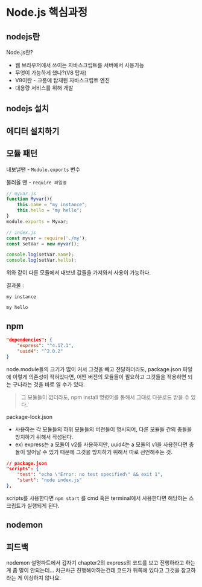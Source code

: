 # Node.js 핵심과정

## nodejs란

Node.js란?

- 웹 브라우저에서 쓰이는 자바스크립트를 서버에서 사용가능 
- 무엇이 가능하게 했나?(V8 탑재)
- V8이란 - 크롬에 탑재된 자바스크립트 엔진
- 대용량 서비스를 위해 개발



## nodejs 설치




## 에디터 설치하기

## 모듈 패턴

내보낼땐 - `Module.exports` 변수

불러올 땐 - `require 파일명`

```js
// myvar.js
function Myvar(){
    this.name = "my instance";
    this.hello = "my hello";
}
module.exports = Myvar;
```


```js
// index.js
const myvar = require('./my');
const setVar = new myvar();

console.log(setVar.name);
console.log(setVar.hello);
```

위와 같이 다른 모듈에서 내보낸 값들을 가져와서 사용이 가능하다. 

결과물 :

`my instance` 

`my hello`

## npm

```json
"dependencies": {
    "express": "^4.17.1",
    "uuid4": "^2.0.2"
}
```

node.module들의 크기가 많이 커서 그것을 빼고 전달하더라도, package.json 파일에 이렇게 의존성이 적혀있다면, 어떤 버전의 모듈들이 필요하고 그것들을 적용하면 되는 구나라는 것을 바로 알 수가 있다.

> 그 모듈들이 없더라도, npm install 명령어를 통해서 그대로 다운로드 받을 수 있다. 

package-lock.json 

- 사용하는 각 모듈들의 하위 모듈들의 버전들이 명시되어, 다른 모듈들 간의 충돌을 방지하기 위해서 작성된다. 
- ex) express는 a 모듈이 v2를 사용하지만, uuid4는 a 모듈의 v1을 사용한다면 충돌이 일어날 수 있기 때문에 그것을 방지하기 위해서 따로 선언해주는 것. 


```json
// package.json
"scripts": {
    "test": "echo \"Error: no test specified\" && exit 1",
    "start": "node index.js" 
},
```

scripts를 사용한다면 `npm start` 를 cmd 혹은 terminal에서 사용한다면 해당하는 스크립트가 실행되게 된다. 





## nodemon



## 피드백

nodemon 설명파트에서 갑자기 chapter2의 express의 코드를 보고 진행하라고 하는 게 좀 말이 안되는데... 차근차근 진행해야하는건데 코드가 뒤쪽에 있다고 그것을 참고하라는 게 이상하지 않나요.